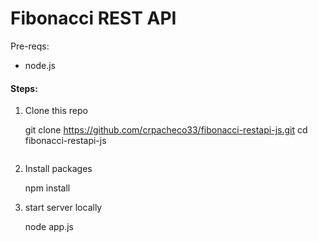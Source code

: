 # Fibonacci REST API


Pre-reqs:

- node.js

#### Steps:

1. Clone this repo

   
   git clone <https://github.com/crpacheco33/fibonacci-restapi-js.git>
   cd fibonacci-restapi-js
   ```

2. Install packages

   npm install
   

3. start server locally
   
   node app.js
